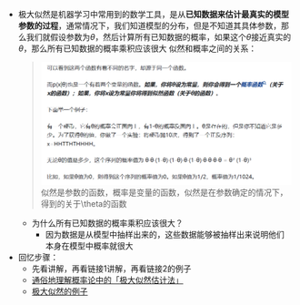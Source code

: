 - 极大似然是机器学习中常用到的数学工具，是从**已知数据来估计最真实的模型参数的过程**，通常情况下，我们知道模型的分布，但是不知道其具体参数，那么我们就假设参数为$\theta$，然后计算所有已知数据的概率，如果这个$\theta$接近真实的$\theta$，那么所有已知数据的概率乘积应该很大
  似然和概率之间的关系：
  >  ![image.png](../assets/image_1712914916315_0.png) 
  似然是参数的函数，概率是变量的函数，似然是在参数确定的情况下，得到的关于\theta的函数
	- 为什么所有已知数据的概率乘积应该很大？
		- 因为数据是从模型中抽样出来的，这些数据能够被抽样出来说明他们本身在模型中概率就很大
- 回忆步骤：
	- 先看讲解，再看链接1讲解，再看链接2的例子
	- [通俗地理解概率论中的「极大似然估计法」](https://www.zhihu.com/question/24124998)
	- [极大似然的例子](https://zhuanlan.zhihu.com/p/152614797)